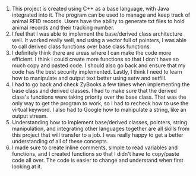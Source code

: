 1. This project is created using C++ as a base language, with Java integrated into it. The program can be used to manage and keep track of animal RFID records. Users have the ability to generate txt files to hold animal records and their tracking number.
2. I feel that I was able to implement the base/derived class architecture well. It worked really well, and using a vector full of pointers, I was able to call derived class functions over base class functions.
3. I definitely think there are areas where I can make the code more efficient. I think I could create more functions so that I don't have so much copy and pasted code. I should also go back and ensure that my code has the best security implemented. Lastly, I think I need to learn how to manipulate and output text better using setw and setfill. 
4. I had to go back and check ZyBooks a few times when implementing the base class and derived classes. I had to make sure that the derived class's functions were taking priority over the base class. That was the only way to get the program to work, so I had to recheck how to use the virtual keyword. I also had to Google how to manipulate a string, like an output stream.
5. Understanding how to implement base/derived classes, pointers, string manipulation, and integrating other languages together are all skills from this project that will transfer to a job. I was really happy to get a better understanding of all of these concepts.
6. I made sure to create inline comments, simple to read variables and functions, and I created functions so that I didn't have to copy/paste code all over. The code is easier to change and understand when first looking at it.
